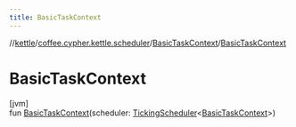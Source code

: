 ```yaml
---
title: BasicTaskContext
---
```

//[kettle](../../../index.html)/[coffee.cypher.kettle.scheduler](../index.html)/[BasicTaskContext](index.html)/[BasicTaskContext](-basic-task-context.html)



# BasicTaskContext



[jvm]\
fun [BasicTaskContext](-basic-task-context.html)(scheduler: [TickingScheduler](../-ticking-scheduler/index.html)&lt;[BasicTaskContext](index.html)&gt;)




